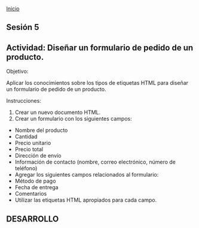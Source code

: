<!-- No borrar o modificar -->
[Inicio](./index.md)

## Sesión 5 


<!-- Su documentación aquí -->

## Actividad: Diseñar un formulario de pedido de un producto.

Objetivo:

Aplicar los conocimientos sobre los tipos de etiquetas HTML para diseñar un formulario de pedido de un producto.

Instrucciones:

1. Crear un nuevo documento HTML.
2. Crear un formulario con los siguientes campos:

* Nombre del producto
* Cantidad
* Precio unitario
* Precio total
* Dirección de envío
* Información de contacto (nombre, correo electrónico, número de teléfono)
* Agregar los siguientes campos relacionados al formulario:
* Método de pago
* Fecha de entrega
* Comentarios
* Utilizar las etiquetas HTML apropiados para cada campo.
  
## DESARROLLO 







